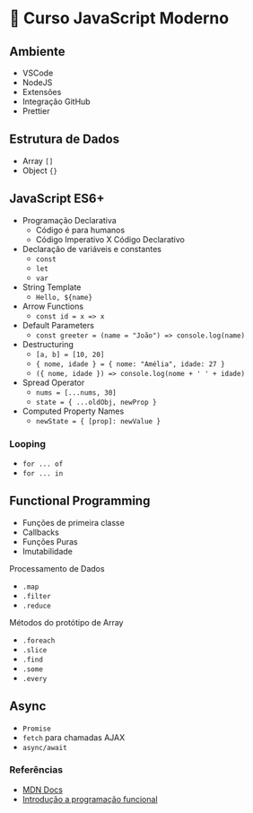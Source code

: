 # :milky_way: Curso JavaScript Moderno

## Ambiente

- VSCode
- NodeJS
- Extensões
- Integração GitHub
- Prettier

## Estrutura de Dados

- Array `[]`
- Object `{}`

## JavaScript ES6+

- Programação Declarativa
  - Código é para humanos
  - Código Imperativo X Código Declarativo
- Declaração de variáveis e constantes
  - `const`
  - `let`
  - `var`
- String Template
  - `Hello, ${name}`
- Arrow Functions
  - `const id = x => x`
- Default Parameters
  - `const greeter = (name = "João") => console.log(name)`
- Destructuring
  - `[a, b] = [10, 20]`
  - `{ nome, idade } = { nome: "Amélia", idade: 27 }`
  - `({ nome, idade }) => console.log(nome + ' ' + idade)`
- Spread Operator
  - `nums = [...nums, 30]`
  - `state = { ...oldObj, newProp }`
- Computed Property Names
  - `newState = { [prop]: newValue }`

### Looping

- `for ... of`
- `for ... in`

## Functional Programming

- Funções de primeira classe
- Callbacks
- Funções Puras
- Imutabilidade

Processamento de Dados

- `.map`
- `.filter`
- `.reduce`

Métodos do protótipo de Array

- `.foreach`
- `.slice`
- `.find`
- `.some`
- `.every`

## Async

- `Promise`
- `fetch` para chamadas AJAX
- `async/await`

### Referências

- [MDN Docs](https://developer.mozilla.org/docs/Web/JavaScript/Reference)
- [Introdução a programação funcional](https://hackernoon.com/javascript-and-functional-programming-an-introduction-286aa625e26d)
